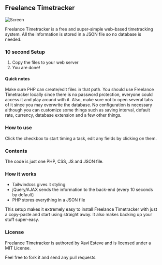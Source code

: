 ## Freelance Timetracker


![Screen](https://raw.githubusercontent.com/renat2985/freelance-timetracker/master/screen3.png)


Freelance Timetracker is a free and super-simple web-based timetracking system. All the information is stored in a JSON file so no database is needed.


### 10 second Setup

1. Copy the files to your web server
2. You are done!

#### Quick notes

Make sure PHP can create/edit files in that path. You should use Freelance Timetracker locally since there is no password protection, everyone could access it and play around with it. Also, make sure not to open several tabs of it since you may overwrite the database. No configuration is necessary although you can customize some things such as saving interval, default rate, currency, database extension and a few other things.


### How to use

Click the checkbox to start timing a task, edit any fields by clicking on them.


### Contents

The code is just one PHP, CSS, JS and JSON file.


### How it works

- Tailwindcss gives it styling
- jQuery/AJAX sends the information to the back-end (every 10 seconds by default)
- PHP stores everything in a JSON file

This setup makes it extremely easy to install Freelance Timetracker with just a copy-paste and start using straight away. It also makes backing up your stuff super-easy.


### License

Freelance Timetracker is authored by Xavi Esteve and is licensed under a MIT License.

Feel free to fork it and send any pull requests.


